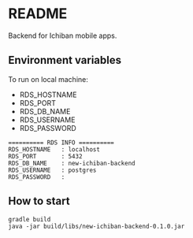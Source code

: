 # README #

Backend for Ichiban mobile apps.

## Environment variables
To run on local machine:

* RDS_HOSTNAME
* RDS_PORT
* RDS_DB_NAME
* RDS_USERNAME
* RDS_PASSWORD
```
========== RDS INFO ==========
RDS_HOSTNAME   : localhost
RDS_PORT       : 5432
RDS_DB_NAME    : new-ichiban-backend
RDS_USERNAME   : postgres
RDS_PASSWORD   : 
```

## How to start
```
gradle build
java -jar build/libs/new-ichiban-backend-0.1.0.jar
```
